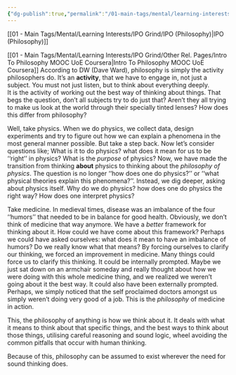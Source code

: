 ```yaml
---
{"dg-publish":true,"permalink":"/01-main-tags/mental/learning-interests/ipo-grind/other-rel-pages/my-notes-from-pmooc-uo-ec/","created":"2024-11-18T16:47:41.708+05:30","updated":"2024-10-11T00:33:30.000+05:30"}
---
```


[[01 - Main Tags/Mental/Learning Interests/IPO Grind/IPO (Philosophy)\|IPO (Philosophy)]]

[[01 - Main Tags/Mental/Learning Interests/IPO Grind/Other Rel. Pages/Intro To Philosophy MOOC UoE Coursera\|Intro To Philosophy MOOC UoE Coursera]]
According to DW (Dave Ward), philosophy is simply the activity philosophers do. It’s an **activity**, that we have to engage in, not just a subject. You must not just listen, but to think about everything deeply.  
It is the activity of working out the best way of thinking about things. 
That begs the question, don’t all subjects try to do just that? Aren’t they all trying to make us look at the world through their specially tinted lenses? How does this differ from philosophy?

Well, take physics. When we do physics, we collect data, design experiments and try to figure out how we can explain a phenomena in the most general manner possible. But take a step back. Now let’s consider questions like; What is it to do physics? what does it mean for us to be ‘‘right’’ in physics? What is the *purpose* of physics? Now, we have made the transition from thinking **about** physics to thinking about the *philosophy of physics*. The question is no longer ‘‘how does one do physics?’’ or ‘‘what physical theories explain this phenomena?’’. Instead, we dig deeper, asking about physics itself. Why do we do physics? how does one do physics the right way? How does one interpret physics? 

Take medicine. In medieval times, disease was an imbalance of the four ‘‘humors’’ that needed to be in balance for good health. Obviously, we don’t think of medicine that way anymore. We have a *better* framework for thinking about it. How could we have come about this framework? Perhaps we could have asked ourselves: what does it mean to have an imbalance of humors? Do we really know what that means? By forcing ourselves to clarify our thinking, we forced an improvement in medicine. Many things could force us to clarify this thinking. It could be internally prompted. Maybe we just sat down on an armchair someday and really thought about how we were doing with this whole medicine thing, and we realized we weren’t going about it the best way. It could also have been externally prompted. Perhaps, we simply noticed that the self proclaimed doctors amongst us simply weren’t doing very good of a job.  This is the *philosophy* of medicine in action.

This, the philosophy of anything is how we think about it. It deals with what it means to think about that specific things, and the best ways to think about those things, utilising careful reasoning and sound logic, wheel avoiding the common pitfalls that occur with human thinking. 

Because of this, philosophy can be assumed to exist wherever the need for sound thinking does.

